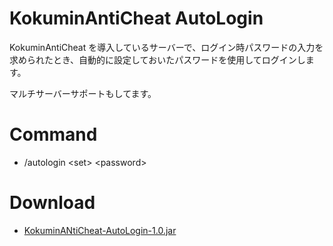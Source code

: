 # KokuminAntiCheat AutoLogin
KokuminAntiCheat を導入しているサーバーで、ログイン時パスワードの入力を求められたとき、自動的に設定しておいたパスワードを使用してログインします。

マルチサーバーサポートもしてます。

# Command
- /autologin \<set\> \<password\>

# Download
- [KokuminANtiCheat-AutoLogin-1.0.jar](https://github.com/SimplyRin/KAC-AutoLogin/releases/download/1.0/KokuminAntiCheat-AutoLogin-1.0.jar)
